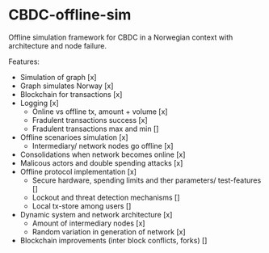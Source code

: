 # CBDC-offline-sim

Offline simulation framework for CBDC in a Norwegian context with architecture and node failure.

Features:
* Simulation of graph [x]
* Graph simulates Norway [x]
* Blockchain for transactions [x]
* Logging [x]
    * Online vs offline tx, amount + volume [x]
    * Fradulent transactions success [x]
    * Fradulent transactions max and min []
* Offline scenarioes simulation [x]
    * Intermediary/ network nodes go offline [x]
* Consolidations when network becomes online [x]
* Malicous actors and double spending attacks [x]
* Offline protocol implementation [x]
    * Secure hardware, spending limits and ther parameters/ test-features []
    * Lockout and threat detection mechanisms []
    * Local tx-store among users []
* Dynamic system and network architecture [x]
    * Amount of intermediary nodes [x]
    * Random variation in generation of network [x]
* Blockchain improvements (inter block conflicts, forks) []
